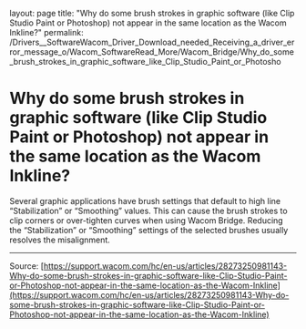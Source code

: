 layout: page
title: "Why do some brush strokes in graphic software (like Clip Studio Paint or Photoshop) not appear in the same location as the Wacom Inkline?"
permalink: /Drivers__SoftwareWacom_Driver_Download_needed_Receiving_a_driver_error_message_o/Wacom_SoftwareRead_More/Wacom_Bridge/Why_do_some_brush_strokes_in_graphic_software_like_Clip_Studio_Paint_or_Photosho

# Why do some brush strokes in graphic software (like Clip Studio Paint or Photoshop) not appear in the same location as the Wacom Inkline?

Several graphic applications have brush settings that default to high line “Stabilization” or “Smoothing” values. This can cause the brush strokes to clip corners or over-tighten curves when using Wacom Bridge. Reducing the “Stabilization” or “Smoothing” settings of the selected brushes usually resolves the misalignment.

---
Source: [https://support.wacom.com/hc/en-us/articles/28273250981143-Why-do-some-brush-strokes-in-graphic-software-like-Clip-Studio-Paint-or-Photoshop-not-appear-in-the-same-location-as-the-Wacom-Inkline](https://support.wacom.com/hc/en-us/articles/28273250981143-Why-do-some-brush-strokes-in-graphic-software-like-Clip-Studio-Paint-or-Photoshop-not-appear-in-the-same-location-as-the-Wacom-Inkline)
